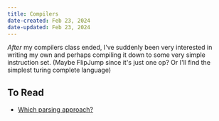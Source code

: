 ```yaml
---
title: Compilers
date-created: Feb 23, 2024
date-updated: Feb 23, 2024
---
```


*After* my compilers class ended, I've suddenly been very interested in writing my own and perhaps compiling it down to some very simple instruction set. (Maybe FlipJump since it's just one op? Or I'll find the simplest turing complete language)

## To Read

- [Which parsing approach?](https://tratt.net/laurie/blog/2020/which_parsing_approach.html)